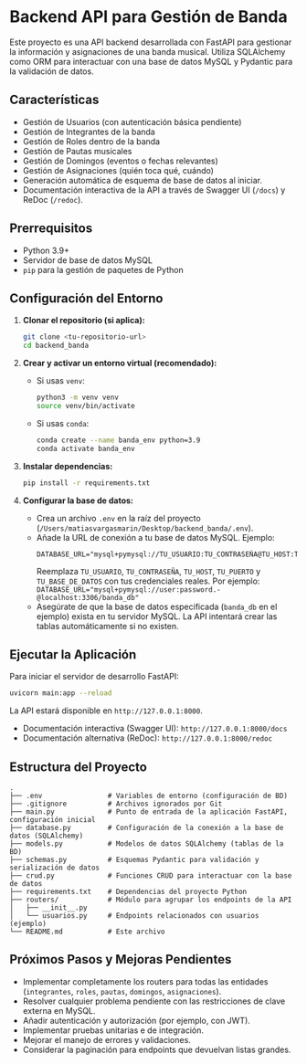 # Backend API para Gestión de Banda

Este proyecto es una API backend desarrollada con FastAPI para gestionar la información y asignaciones de una banda musical. Utiliza SQLAlchemy como ORM para interactuar con una base de datos MySQL y Pydantic para la validación de datos.

## Características

*   Gestión de Usuarios (con autenticación básica pendiente)
*   Gestión de Integrantes de la banda
*   Gestión de Roles dentro de la banda
*   Gestión de Pautas musicales
*   Gestión de Domingos (eventos o fechas relevantes)
*   Gestión de Asignaciones (quién toca qué, cuándo)
*   Generación automática de esquema de base de datos al iniciar.
*   Documentación interactiva de la API a través de Swagger UI (`/docs`) y ReDoc (`/redoc`).

## Prerrequisitos

*   Python 3.9+
*   Servidor de base de datos MySQL
*   `pip` para la gestión de paquetes de Python

## Configuración del Entorno

1.  **Clonar el repositorio (si aplica):**
    ```bash
    git clone <tu-repositorio-url>
    cd backend_banda
    ```

2.  **Crear y activar un entorno virtual (recomendado):**
    *   Si usas `venv`:
        ```bash
        python3 -m venv venv
        source venv/bin/activate
        ```
    *   Si usas `conda`:
        ```bash
        conda create --name banda_env python=3.9
        conda activate banda_env
        ```

3.  **Instalar dependencias:**
    ```bash
    pip install -r requirements.txt
    ```

4.  **Configurar la base de datos:**
    *   Crea un archivo `.env` en la raíz del proyecto (`/Users/matiasvargasmarin/Desktop/backend_banda/.env`).
    *   Añade la URL de conexión a tu base de datos MySQL. Ejemplo:
        ```env
        DATABASE_URL="mysql+pymysql://TU_USUARIO:TU_CONTRASEÑA@TU_HOST:TU_PUERTO/TU_BASE_DE_DATOS"
        ```
        Reemplaza `TU_USUARIO`, `TU_CONTRASEÑA`, `TU_HOST`, `TU_PUERTO` y `TU_BASE_DE_DATOS` con tus credenciales reales. Por ejemplo:
        `DATABASE_URL="mysql+pymysql://user:password.-@localhost:3306/banda_db"`
    *   Asegúrate de que la base de datos especificada (`banda_db` en el ejemplo) exista en tu servidor MySQL. La API intentará crear las tablas automáticamente si no existen.

## Ejecutar la Aplicación

Para iniciar el servidor de desarrollo FastAPI:

```bash
uvicorn main:app --reload
```

La API estará disponible en `http://127.0.0.1:8000`.

*   Documentación interactiva (Swagger UI): `http://127.0.0.1:8000/docs`
*   Documentación alternativa (ReDoc): `http://127.0.0.1:8000/redoc`

## Estructura del Proyecto

```
.
├── .env                # Variables de entorno (configuración de BD)
├── .gitignore          # Archivos ignorados por Git
├── main.py             # Punto de entrada de la aplicación FastAPI, configuración inicial
├── database.py         # Configuración de la conexión a la base de datos (SQLAlchemy)
├── models.py           # Modelos de datos SQLAlchemy (tablas de la BD)
├── schemas.py          # Esquemas Pydantic para validación y serialización de datos
├── crud.py             # Funciones CRUD para interactuar con la base de datos
├── requirements.txt    # Dependencias del proyecto Python
├── routers/            # Módulo para agrupar los endpoints de la API
│   ├── __init__.py
│   └── usuarios.py     # Endpoints relacionados con usuarios (ejemplo)
└── README.md           # Este archivo
```

## Próximos Pasos y Mejoras Pendientes

*   Implementar completamente los routers para todas las entidades (`integrantes`, `roles`, `pautas`, `domingos`, `asignaciones`).
*   Resolver cualquier problema pendiente con las restricciones de clave externa en MySQL.
*   Añadir autenticación y autorización (por ejemplo, con JWT).
*   Implementar pruebas unitarias e de integración.
*   Mejorar el manejo de errores y validaciones.
*   Considerar la paginación para endpoints que devuelvan listas grandes.
```
